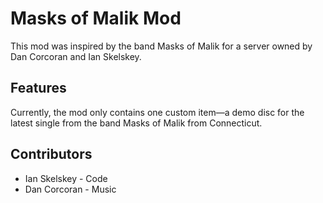 # Masks of Malik Mod

This mod was inspired by the band Masks of Malik for a server owned by Dan Corcoran and Ian Skelskey.

## Features

Currently, the mod only contains one custom item—a demo disc for the latest single from the band Masks of Malik from Connecticut.

## Contributors

- Ian Skelskey - Code
- Dan Corcoran - Music
